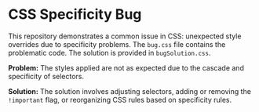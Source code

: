 # CSS Specificity Bug
This repository demonstrates a common issue in CSS: unexpected style overrides due to specificity problems.  The `bug.css` file contains the problematic code. The solution is provided in `bugSolution.css`.

**Problem:** The styles applied are not as expected due to the cascade and specificity of selectors. 

**Solution:**  The solution involves adjusting selectors, adding or removing the `!important` flag, or reorganizing CSS rules based on specificity rules. 